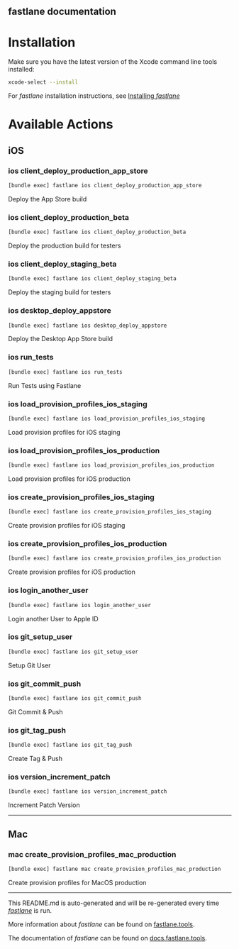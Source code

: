 fastlane documentation
----

# Installation

Make sure you have the latest version of the Xcode command line tools installed:

```sh
xcode-select --install
```

For _fastlane_ installation instructions, see [Installing _fastlane_](https://docs.fastlane.tools/#installing-fastlane)

# Available Actions

## iOS

### ios client_deploy_production_app_store

```sh
[bundle exec] fastlane ios client_deploy_production_app_store
```

Deploy the App Store build

### ios client_deploy_production_beta

```sh
[bundle exec] fastlane ios client_deploy_production_beta
```

Deploy the production build for testers

### ios client_deploy_staging_beta

```sh
[bundle exec] fastlane ios client_deploy_staging_beta
```

Deploy the staging build for testers

### ios desktop_deploy_appstore

```sh
[bundle exec] fastlane ios desktop_deploy_appstore
```

Deploy the Desktop App Store build

### ios run_tests

```sh
[bundle exec] fastlane ios run_tests
```

Run Tests using Fastlane

### ios load_provision_profiles_ios_staging

```sh
[bundle exec] fastlane ios load_provision_profiles_ios_staging
```

Load provision profiles for iOS staging

### ios load_provision_profiles_ios_production

```sh
[bundle exec] fastlane ios load_provision_profiles_ios_production
```

Load provision profiles for iOS production

### ios create_provision_profiles_ios_staging

```sh
[bundle exec] fastlane ios create_provision_profiles_ios_staging
```

Create provision profiles for iOS staging

### ios create_provision_profiles_ios_production

```sh
[bundle exec] fastlane ios create_provision_profiles_ios_production
```

Create provision profiles for iOS production

### ios login_another_user

```sh
[bundle exec] fastlane ios login_another_user
```

Login another User to Apple ID

### ios git_setup_user

```sh
[bundle exec] fastlane ios git_setup_user
```

Setup Git User

### ios git_commit_push

```sh
[bundle exec] fastlane ios git_commit_push
```

Git Commit & Push

### ios git_tag_push

```sh
[bundle exec] fastlane ios git_tag_push
```

Create Tag & Push

### ios version_increment_patch

```sh
[bundle exec] fastlane ios version_increment_patch
```

Increment Patch Version

----


## Mac

### mac create_provision_profiles_mac_production

```sh
[bundle exec] fastlane mac create_provision_profiles_mac_production
```

Create provision profiles for MacOS production

----

This README.md is auto-generated and will be re-generated every time [_fastlane_](https://fastlane.tools) is run.

More information about _fastlane_ can be found on [fastlane.tools](https://fastlane.tools).

The documentation of _fastlane_ can be found on [docs.fastlane.tools](https://docs.fastlane.tools).
